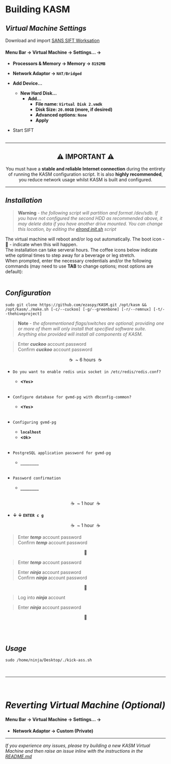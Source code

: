 # Building KASM

## _Virtual Machine Settings_
Download and import [SANS SIFT Worksation](https://www.sans.org/tools/sift-workstation/)<br>

#### **Menu Bar -> Virtual Machine -> Settings... ->**<br>

- **Processors &amp; Memory -> Memory -> `8192MB`**<br>

- **Network Adaptor -> `NAT/Bridged`**<br>
- **Add Device...**
  - **New Hard Disk...**
    - **Add...**
      - **File name: `Virtual Disk 2.vmdk`**
      - **Disk Size: `20.00GB` (more, if desired)**
      - **Advanced options: `None`**
      - **Apply**
- Start SIFT<br><br>

---
<h2 align="center">⚠️ IMPORTANT ⚠️</h2>
<p align="center">You must have a <b>stable and reliable Internet connection</b> during the entirety of running the KASM configuration script. It is also <b>highly recommended</b>, you reduce network usage whilst KASM is built and configured.</p>

---
## _Installation_
> __Warning__ - _the following script will partition and format /dev/sdb. If you have not configured the second HDD as recommended above, it may delete data if you have another drive mounted. You can change this location, by editing the [elrond init.sh](https://github.com/ezaspy/elrond/blob/main/elrond/tools/config/scripts/init.sh) script_<br>

The virtual machine will reboot and/or log out automatically. The boot icon - 🥾 - indicate when this will happen.<br>
The installation can take serveral hours. The coffee icons below indicate wthe optimal times to step away for a beverage or leg stretch.<br>When prompted, enter the necessary credentials and/or the following commands (may need to use **TAB** to change options; most options are default):<br><br>

## _Configuration_

`sudo git clone https://github.com/ezaspy/KASM.git /opt/kasm && /opt/kasm/./make.sh [-c/--cuckoo] [-g/--greenbone] [-r/--remnux] [-t/--thehiveproject]`<br>
> __Note__ - _the aforementioned flags/switches are optional; providing one or more of them will only install that specified software suite. Anything else provided will install all components of KASM._<br>

> Enter **_cuckoo_** account password<br>
> Confirm **_cuckoo_** account password<br>

<p align="center">&nbsp;☕&nbsp;&nbsp;~ 6 hours&nbsp;&nbsp;☕&nbsp;</p>

 - `Do you want to enable redis unix socket in /etc/redis/redis.conf?`<br>
   - **&lt;`Yes`&gt;**<br><br>
 - `Configure database for gvmd-pg with dbconfig-common?`<br>
   - **&lt;`Yes`&gt;**<br><br>
 - `Configuring gvmd-pg`<br>
   - **`localhost`**<br>
   - **&lt;`Ok`&gt;**<br><br>

 - `PostgreSQL application password for gvmd-pg`<br>
   - **`________`**<br><br>

 - `Password confirmation`<br>
   - **`________`**<br><br>

<p align="center">&nbsp;☕&nbsp;&nbsp;~ 1 hour&nbsp;&nbsp;☕&nbsp;</p>

 - **&darr; &darr; `ENTER c g`**<br>

<p align="center">&nbsp;☕&nbsp;&nbsp;~ 1 hour&nbsp;&nbsp;☕&nbsp;</p>

> Enter **_temp_** account password<br>
> Confirm **_temp_** account password<br>

<p align="center">🥾</p>

> Enter **_temp_** account password<br>

> Enter **_ninja_** account password<br>
> Confirm **_ninja_** account password<br>

<p align="center">🥾</p>

> Log into **_ninja_** account<br>

> Enter **_ninja_** account password<br>

<p align="center">🥾</p>
<br><br>

## _Usage_

`sudo /home/ninja/Desktop/./kick-ass.sh`

<br>

---
<br>

# _Reverting Virtual Machine (Optional)_

#### **Menu Bar -> Virtual Machine -> Settings... ->**

- **Network Adaptor -> Custom (Private)**<br>

---

_If you experience any issues, please try building a new KASM Virtual Machine and then raise an issue inline with the instructions in the [README.md](https://github.com/ezaspy/KASM/blob/main/kasm/README.md)_<br>